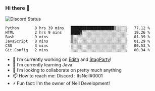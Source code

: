 ### Hi there 👋

![Discord Status](https://discord.c99.nl/widget/theme-1/702385226407608341.png)

<!--START_SECTION:waka-->

```text
Python       8 hrs 39 mins   ███████████████████▒░░░░░   77.12 %
HTML         2 hrs 9 mins    ████▓░░░░░░░░░░░░░░░░░░░░   19.26 %
Bash         9 mins          ▒░░░░░░░░░░░░░░░░░░░░░░░░   01.39 %
JavaScript   8 mins          ▒░░░░░░░░░░░░░░░░░░░░░░░░   01.29 %
CSS          3 mins          ░░░░░░░░░░░░░░░░░░░░░░░░░   00.53 %
Git Config   2 mins          ░░░░░░░░░░░░░░░░░░░░░░░░░   00.34 %
```

<!--END_SECTION:waka-->
- 🔭 I’m currently working on [Edith](https://github.com/NeilDevelopment/Edith) and [StagParty](https://github.com/StagParty)!
- 🌱 I’m currently learning Java
- 👯 I’m looking to collaborate on pretty much anything
- 📫 How to reach me: Discord : ItsNeil#0001
- ⚡ Fun fact: I'm the owner of Neil Development!

